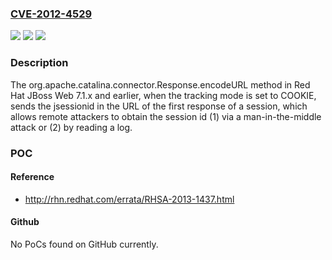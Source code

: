 ### [CVE-2012-4529](https://cve.mitre.org/cgi-bin/cvename.cgi?name=CVE-2012-4529)
![](https://img.shields.io/static/v1?label=Product&message=n%2Fa&color=blue)
![](https://img.shields.io/static/v1?label=Version&message=%3D%20n%2Fa%20&color=brighgreen)
![](https://img.shields.io/static/v1?label=Vulnerability&message=n%2Fa&color=brighgreen)

### Description

The org.apache.catalina.connector.Response.encodeURL method in Red Hat JBoss Web 7.1.x and earlier, when the tracking mode is set to COOKIE, sends the jsessionid in the URL of the first response of a session, which allows remote attackers to obtain the session id (1) via a man-in-the-middle attack or (2) by reading a log.

### POC

#### Reference
- http://rhn.redhat.com/errata/RHSA-2013-1437.html

#### Github
No PoCs found on GitHub currently.

